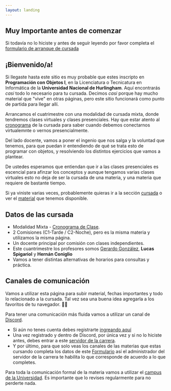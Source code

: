 ```yaml
---
layout: landing
---
```


## Muy Importante antes de comenzar
Si todavía no lo hiciste y antes de seguír leyendo por favor completa el [formulario de arranque de cursada](https://forms.gle/Tsi45YTJBnPLVt3T7)

## ¡Bienvenido/a!

Si llegaste hasta este sitio es muy probable que estes inscripto en **Programación con Objetos I**, en la Licenciatura o Tecnicatura en Informática de la **Universidad Nacional de Hurlingham**. Aquí encontrarás _casi_ todo lo necesario para tu cursada. Decimos _casi_ porque hay mucho material que "vive" en otras páginas, pero este sitio funcionará como punto de partida para llegar allí.

Arrancamos el cuatrimestre con una modalidad de cursada mixta, donde tendremos clases virtuales y clases presenciales. Hay que estar atento al [cronograma](https://docs.google.com/spreadsheets/d/1FTLWZ96uVd8V1xNkm2wvaUHhfS9MiC_LEomQYwJhI6I/edit?usp=sharing) de la cursada para saber cuando debemos conectarnos virtualemnte o vernos presencialmente.

Del lado docente, vamos a poner el ingenio que nos salga y la voluntad que tenemos, para que puedan ir entendiendo de qué se trata esto de programar con objetos, y resolviendo los distintos ejercicios que vamos a plantear. 

De ustedes esperamos que entiendan que ir a las clases presenciales es escencial para afinzar los conceptos y aunque tengamos varias clases virtuales esto no deja de ser la cursada de una materia, y una materia que requiere de bastante tiempo.

Si ya viniste varias veces, probablemente quieras ir a la sección [cursada](/cursada) o ver el [material](/material) que tenemos disponible.


## Datos de las cursada

* Modalidad Mixta - [Cronograma de Clase](https://docs.google.com/spreadsheets/d/1FTLWZ96uVd8V1xNkm2wvaUHhfS9MiC_LEomQYwJhI6I/edit?usp=sharing). 
* 2 Comisiones (C1-Tarde / C2-Noche), pero es la misma materia y utilizamos la misma página.
* Un docente principal por comisión con clases independientes. 
* Este cuantrimestre los profesores somos [Gerardo González](https://youtu.be/Mz30L5TGsfY), **Lucas Spigariol** y **Hernán Coniglio**
* Vamos a tener distintas alternativas de horarios para consultas y práctica.

## Canales de comunicación

Vamos a utilizar esta página para subir material, fechas importantes y todo lo relacionado a la cursada. Tal vez sea una buena idea agregarla a los favoritos de tu navegador. :link::globe_with_meridians:

Para tener una comunicación más fluida vamos a utilizar un canal de [Discord](https://www.discordapp.com).
* Si aún no tenes cuenta debes registrarte [ingreando aquí](https://www.discordapp.com)
* Una vez registrado y dentro de Discord, por única vez y si no lo hiciste antes, debes entrar a este  [servidor de la carrera](https://discord.gg/eHHe45a).
* Y por último, para que solo veas los canales de las materias que estas cursando completa los datos de este [Formulario](https://forms.gle/iidGnjzh6XaXAehu8) así el administrador del servidor de la carrera te habilita lo que corresponde de acuerdo a lo que completes.

Para toda la comunicación formal de la materia vamos a utilizar el [campus de la Universidad](http://campus.unahur.edu.ar/). Es importante que lo revises regularmente para no perderte nada.


